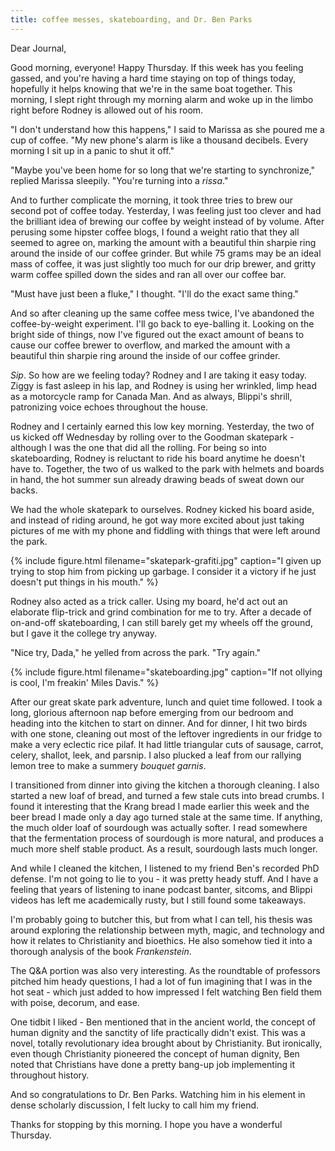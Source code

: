 ```yaml
---
title: coffee messes, skateboarding, and Dr. Ben Parks
---
```


Dear Journal,

Good morning, everyone!  Happy Thursday.  If this week has you feeling
gassed, and you're having a hard time staying on top of things today,
hopefully it helps knowing that we're in the same boat together.  This
morning, I slept right through my morning alarm and woke up in the
limbo right before Rodney is allowed out of his room.

"I don't understand how this happens," I said to Marissa as she poured
me a cup of coffee.  "My new phone's alarm is like a thousand
decibels.  Every morning I sit up in a panic to shut it off."

"Maybe you've been home for so long that we're starting to
synchronize," replied Marissa sleepily.  "You're turning into a
_rissa_."

And to further complicate the morning, it took three tries to brew our
second pot of coffee today.  Yesterday, I was feeling just too clever
and had the brilliant idea of brewing our coffee by weight instead of
by volume.  After perusing some hipster coffee blogs, I found a weight
ratio that they all seemed to agree on, marking the amount with a
beautiful thin sharpie ring around the inside of our coffee grinder.
But while 75 grams may be an ideal mass of coffee, it was just
slightly too much for our drip brewer, and gritty warm coffee spilled
down the sides and ran all over our coffee bar.

"Must have just been a fluke," I thought.  "I'll do the exact same
thing."

And so after cleaning up the same coffee mess twice, I've abandoned
the coffee-by-weight experiment.  I'll go back to eye-balling it.
Looking on the bright side of things, now I've figured out the exact
amount of beans to cause our coffee brewer to overflow, and marked the
amount with a beautiful thin sharpie ring around the inside of our
coffee grinder.

_Sip_.  So how are we feeling today?  Rodney and I are taking it easy
today.  Ziggy is fast asleep in his lap, and Rodney is using her
wrinkled, limp head as a motorcycle ramp for Canada Man.  And as
always, Blippi's shrill, patronizing voice echoes throughout the
house.

Rodney and I certainly earned this low key morning.  Yesterday, the
two of us kicked off Wednesday by rolling over to the Goodman
skatepark - although I was the one that did all the rolling.  For
being so into skateboarding, Rodney is reluctant to ride his board
anytime he doesn't have to.  Together, the two of us walked to the
park with helmets and boards in hand, the hot summer sun already
drawing beads of sweat down our backs.

We had the whole skatepark to ourselves.  Rodney kicked his board
aside, and instead of riding around, he got way more excited about
just taking pictures of me with my phone and fiddling with things that
were left around the park.

{% include figure.html filename="skatepark-grafiti.jpg" caption="I
given up trying to stop him from picking up garbage.  I consider it a
victory if he just doesn't put things in his mouth." %}

Rodney also acted as a trick caller.  Using my board, he'd act out an
elaborate flip-trick and grind combination for me to try.  After a
decade of on-and-off skateboarding, I can still barely get my wheels
off the ground, but I gave it the college try anyway.

"Nice try, Dada," he yelled from across the park.  "Try again."

{% include figure.html 
filename="skateboarding.jpg" 
caption="If not ollying is cool, I'm freakin' Miles Davis." %}

After our great skate park adventure, lunch and quiet time followed.
I took a long, glorious afternoon nap before emerging from our bedroom
and heading into the kitchen to start on dinner.  And for dinner, I
hit two birds with one stone, cleaning out most of the leftover
ingredients in our fridge to make a very eclectic rice pilaf.  It had
little triangular cuts of sausage, carrot, celery, shallot, leek, and
parsnip.  I also plucked a leaf from our rallying lemon tree to make a
summery _bouquet garnis_.

I transitioned from dinner into giving the kitchen a thorough
cleaning.  I also started a new loaf of bread, and turned a few stale
cuts into bread crumbs.  I found it interesting that the Krang bread I
made earlier this week and the beer bread I made only a day ago turned
stale at the same time.  If anything, the much older loaf of sourdough
was actually softer.  I read somewhere that the fermentation process
of sourdough is more natural, and produces a much more shelf stable
product.  As a result, sourdough lasts much longer.

And while I cleaned the kitchen, I listened to my friend Ben's
recorded PhD defense.  I'm not going to lie to you - it was pretty
heady stuff.  And I have a feeling that years of listening to inane
podcast banter, sitcoms, and Blippi videos has left me academically
rusty, but I still found some takeaways.

I'm probably going to butcher this, but from what I can tell, his
thesis was around exploring the relationship between myth, magic, and
technology and how it relates to Christianity and bioethics.  He also
somehow tied it into a thorough analysis of the book _Frankenstein_.

The Q&A portion was also very interesting.  As the roundtable of
professors pitched him heady questions, I had a lot of fun imagining
that I was in the hot seat - which just added to how impressed I felt
watching Ben field them with poise, decorum, and ease.

One tidbit I liked - Ben mentioned that in the ancient world, the
concept of human dignity and the sanctity of life practically didn't
exist.  This was a novel, totally revolutionary idea brought about by
Christianity.  But ironically, even though Christianity pioneered the
concept of human dignity, Ben noted that Christians have done a pretty
bang-up job implementing it throughout history.

And so congratulations to Dr. Ben Parks.  Watching him in his element
in dense scholarly discussion, I felt lucky to call him my friend.

Thanks for stopping by this morning.  I hope you have a wonderful
Thursday.
